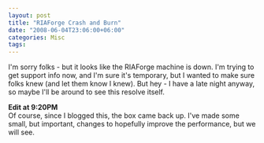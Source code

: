 ```yaml
---
layout: post
title: "RIAForge Crash and Burn"
date: "2008-06-04T23:06:00+06:00"
categories: Misc 
tags: 
---
```


I'm sorry folks - but it looks like the RIAForge machine is down. I'm trying to get support info now, and I'm sure it's temporary, but I wanted to make sure folks knew (and let them know I knew). But hey - I have a late night anyway, so maybe I'll be around to see this resolve itself.

<b>Edit at 9:20PM</b><br/>
Of course, since I blogged this, the box came back up. I've made some small, but important, changes to hopefully improve the performance, but we will see.